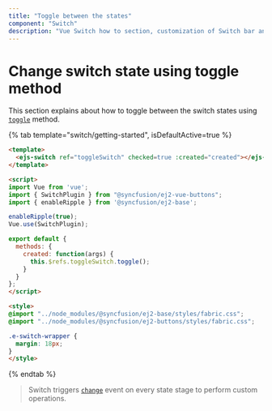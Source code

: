 ```yaml
---
title: "Toggle between the states"
component: "Switch"
description: "Vue Switch how to section, customization of Switch bar and handle, change size, name and value in form submit, toggle between the states."
---
```


# Change switch state using toggle method

This section explains about how to toggle between the switch states using [`toggle`](../../api/switch/#toggle) method.

{% tab template="switch/getting-started", isDefaultActive=true %}

```html
<template>
  <ejs-switch ref="toggleSwitch" checked=true :created="created"></ejs-switch>
</template>

<script>
import Vue from 'vue';
import { SwitchPlugin } from "@syncfusion/ej2-vue-buttons";
import { enableRipple } from '@syncfusion/ej2-base';

enableRipple(true);
Vue.use(SwitchPlugin);

export default {
  methods: {
    created: function(args) {
      this.$refs.toggleSwitch.toggle();
    }
  }
};
</script>

<style>
@import "../node_modules/@syncfusion/ej2-base/styles/fabric.css";
@import "../node_modules/@syncfusion/ej2-buttons/styles/fabric.css";

.e-switch-wrapper {
  margin: 18px;
}
</style>
```

{% endtab %}

> Switch triggers [`change`](../../api/switch/#change) event on every state stage to perform custom operations.